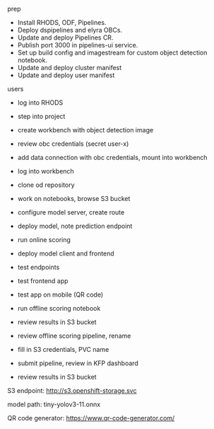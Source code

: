 prep
- Install RHODS, ODF, Pipelines.
- Deploy dspipelines and elyra OBCs.
- Update and deploy Pipelines CR.
- Publish port 3000 in pipelines-ui service.
- Set up build config and imagestream for custom object detection notebook.
- Update and deploy cluster manifest
- Update and deploy user manifest

users
- log into RHODS
- step into project
- create workbench with object detection image
- review obc credentials (secret user-x)
- add data connection with obc credentials, mount into workbench
- log into workbench
- clone od repository
- work on notebooks, browse S3 bucket

- configure model server, create route
- deploy model, note prediction endpoint
- run online scoring

- deploy model client and frontend
- test endpoints
- test frontend app
- test app on mobile (QR code)

- run offline scoring notebook
- review results in S3 bucket
- review offline scoring pipeline, rename
- fill in S3 credentials, PVC name
- submit pipeline, review in KFP dashboard
- review results in S3 bucket


S3 endpoint:
http://s3.openshift-storage.svc

model path:
tiny-yolov3-11.onnx

QR code generator:
https://www.qr-code-generator.com/